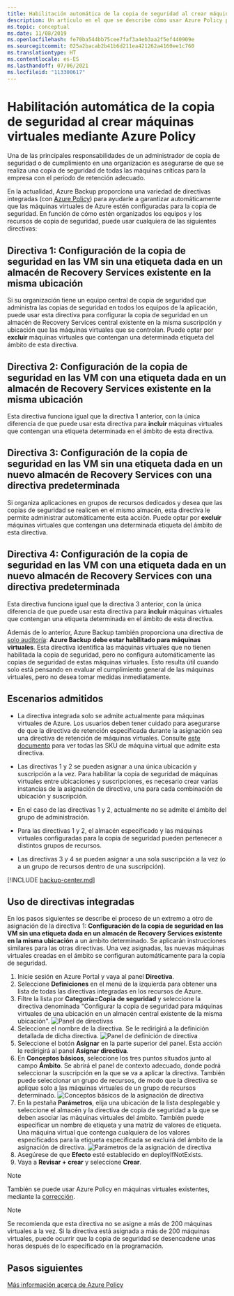 ```yaml
---
title: Habilitación automática de la copia de seguridad al crear máquinas virtuales mediante Azure Policy
description: Un artículo en el que se describe cómo usar Azure Policy para habilitar automáticamente la copia de seguridad de todas las máquinas virtuales creadas en un ámbito determinado
ms.topic: conceptual
ms.date: 11/08/2019
ms.openlocfilehash: fe70ba544bb75cee7faf3a4eb3aa2f5ef440909e
ms.sourcegitcommit: 025a2bacab2b41b6d211ea421262a4160ee1c760
ms.translationtype: HT
ms.contentlocale: es-ES
ms.lasthandoff: 07/06/2021
ms.locfileid: "113300617"
---
```

# <a name="auto-enable-backup-on-vm-creation-using-azure-policy"></a>Habilitación automática de la copia de seguridad al crear máquinas virtuales mediante Azure Policy

Una de las principales responsabilidades de un administrador de copia de seguridad o de cumplimiento en una organización es asegurarse de que se realiza una copia de seguridad de todas las máquinas críticas para la empresa con el período de retención adecuado.

En la actualidad, Azure Backup proporciona una variedad de directivas integradas (con [Azure Policy](../governance/policy/overview.md)) para ayudarle a garantizar automáticamente que las máquinas virtuales de Azure estén configuradas para la copia de seguridad. En función de cómo estén organizados los equipos y los recursos de copia de seguridad, puede usar cualquiera de las siguientes directivas:

## <a name="policy-1---configure-backup-on-vms-without-a-given-tag-to-an-existing-recovery-services-vault-in-the-same-location"></a>Directiva 1: Configuración de la copia de seguridad en las VM sin una etiqueta dada en un almacén de Recovery Services existente en la misma ubicación

Si su organización tiene un equipo central de copia de seguridad que administra las copias de seguridad en todos los equipos de la aplicación, puede usar esta directiva para configurar la copia de seguridad en un almacén de Recovery Services central existente en la misma suscripción y ubicación que las máquinas virtuales que se controlan. Puede optar por **excluir** máquinas virtuales que contengan una determinada etiqueta del ámbito de esta directiva.

## <a name="policy-2---configure-backup-on-vms-with-a-given-tag-to-an-existing-recovery-services-vault-in-the-same-location"></a>Directiva 2: Configuración de la copia de seguridad en las VM con una etiqueta dada en un almacén de Recovery Services existente en la misma ubicación
Esta directiva funciona igual que la directiva 1 anterior, con la única diferencia de que puede usar esta directiva para **incluir** máquinas virtuales que contengan una etiqueta determinada en el ámbito de esta directiva. 

## <a name="policy-3---configure-backup-on-vms-without-a-given-tag-to-a-new-recovery-services-vault-with-a-default-policy"></a>Directiva 3: Configuración de la copia de seguridad en las VM sin una etiqueta dada en un nuevo almacén de Recovery Services con una directiva predeterminada
Si organiza aplicaciones en grupos de recursos dedicados y desea que las copias de seguridad se realicen en el mismo almacén, esta directiva le permite administrar automáticamente esta acción. Puede optar por **excluir** máquinas virtuales que contengan una determinada etiqueta del ámbito de esta directiva.

## <a name="policy-4---configure-backup-on-vms-with-a-given-tag-to-a-new-recovery-services-vault-with-a-default-policy"></a>Directiva 4: Configuración de la copia de seguridad en las VM con una etiqueta dada en un nuevo almacén de Recovery Services con una directiva predeterminada
Esta directiva funciona igual que la directiva 3 anterior, con la única diferencia de que puede usar esta directiva para **incluir** máquinas virtuales que contengan una etiqueta determinada en el ámbito de esta directiva. 

Además de lo anterior, Azure Backup también proporciona una directiva de [ solo auditoría](../governance/policy/concepts/effects.md#audit): **Azure Backup debe estar habilitado para máquinas virtuales**. Esta directiva identifica las máquinas virtuales que no tienen habilitada la copia de seguridad, pero no configura automáticamente las copias de seguridad de estas máquinas virtuales. Esto resulta útil cuando solo está pensando en evaluar el cumplimiento general de las máquinas virtuales, pero no desea tomar medidas inmediatamente.

## <a name="supported-scenarios"></a>Escenarios admitidos

* La directiva integrada solo se admite actualmente para máquinas virtuales de Azure. Los usuarios deben tener cuidado para asegurarse de que la directiva de retención especificada durante la asignación sea una directiva de retención de máquinas virtuales. Consulte [este documento](./backup-azure-policy-supported-skus.md) para ver todas las SKU de máquina virtual que admite esta directiva.

* Las directivas 1 y 2 se pueden asignar a una única ubicación y suscripción a la vez. Para habilitar la copia de seguridad de máquinas virtuales entre ubicaciones y suscripciones, es necesario crear varias instancias de la asignación de directiva, una para cada combinación de ubicación y suscripción.

* En el caso de las directivas 1 y 2, actualmente no se admite el ámbito del grupo de administración.

* Para las directivas 1 y 2, el almacén especificado y las máquinas virtuales configuradas para la copia de seguridad pueden pertenecer a distintos grupos de recursos.

* Las directivas 3 y 4 se pueden asignar a una sola suscripción a la vez (o a un grupo de recursos dentro de una suscripción).

[!INCLUDE [backup-center.md](../../includes/backup-center.md)]

## <a name="using-the-built-in-policies"></a>Uso de directivas integradas

En los pasos siguientes se describe el proceso de un extremo a otro de asignación de la directiva 1: **Configuración de la copia de seguridad en las VM sin una etiqueta dada en un almacén de Recovery Services existente en la misma ubicación** a un ámbito determinado. Se aplicarán instrucciones similares para las otras directivas. Una vez asignadas, las nuevas máquinas virtuales creadas en el ámbito se configuran automáticamente para la copia de seguridad.

1. Inicie sesión en Azure Portal y vaya al panel **Directiva**.
2. Seleccione **Definiciones** en el menú de la izquierda para obtener una lista de todas las directivas integradas en los recursos de Azure.
3. Filtre la lista por **Categoría=Copia de seguridad** y seleccione la directiva denominada "Configurar la copia de seguridad para máquinas virtuales de una ubicación en un almacén central existente de la misma ubicación".
![Panel de directivas](./media/backup-azure-auto-enable-backup/policy-dashboard.png)
4. Seleccione el nombre de la directiva. Se le redirigirá a la definición detallada de dicha directiva.
![Panel de definición de directiva](./media/backup-azure-auto-enable-backup/policy-definition-blade.png)
5. Seleccione el botón **Asignar** en la parte superior del panel. Esta acción le redirigirá al panel **Asignar directiva**.
6. En **Conceptos básicos**, seleccione los tres puntos situados junto al campo **Ámbito**. Se abrirá el panel de contexto adecuado, donde podrá seleccionar la suscripción en la que se va a aplicar la directiva. También puede seleccionar un grupo de recursos, de modo que la directiva se aplique solo a las máquinas virtuales de un grupo de recursos determinado.
![Conceptos básicos de la asignación de directiva](./media/backup-azure-auto-enable-backup/policy-assignment-basics.png)
7. En la pestaña **Parámetros**, elija una ubicación de la lista desplegable y seleccione el almacén y la directiva de copia de seguridad a la que se deben asociar las máquinas virtuales del ámbito. También puede especificar un nombre de etiqueta y una matriz de valores de etiqueta. Una máquina virtual que contenga cualquiera de los valores especificados para la etiqueta especificada se excluirá del ámbito de la asignación de directiva.
![Parámetros de la asignación de directiva](./media/backup-azure-auto-enable-backup/policy-assignment-parameters.png)
8. Asegúrese de que **Efecto** esté establecido en deployIfNotExists.
9. Vaya a **Revisar + crear** y seleccione **Crear**.

> [!NOTE]
>
> También se puede usar Azure Policy en máquinas virtuales existentes, mediante la [corrección](../governance/policy/how-to/remediate-resources.md).

> [!NOTE]
>
> Se recomienda que esta directiva no se asigne a más de 200 máquinas virtuales a la vez. Si la directiva está asignada a más de 200 máquinas virtuales, puede ocurrir que la copia de seguridad se desencadene unas horas después de lo especificado en la programación.

## <a name="next-steps"></a>Pasos siguientes

[Más información acerca de Azure Policy](../governance/policy/overview.md)